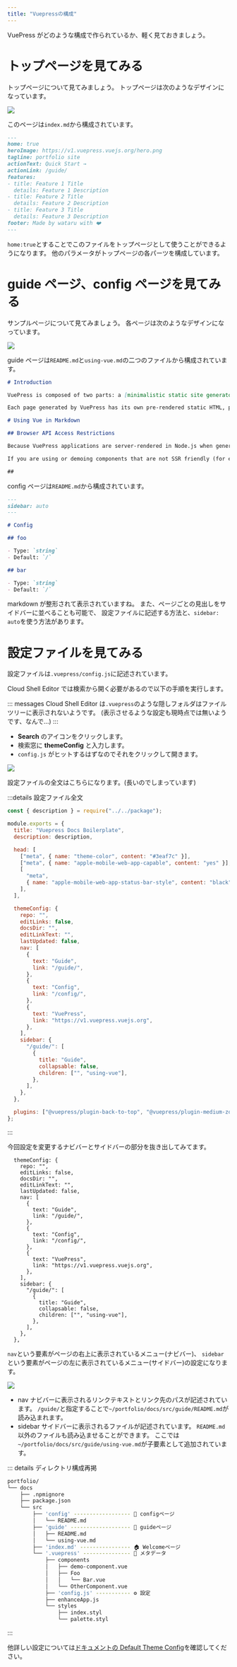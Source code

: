```yaml
---
title: "Vuepressの構成"
---
```


VuePress がどのような構成で作られているか、軽く見ておきましょう。

# トップページを見てみる

トップページについて見てみましょう。
トップページは次のようなデザインになっています。

![](https://github.com/wataru72v/zenn/raw/main/books/wataru72v-vuepress-portfolio/image/toppage.png?version=1)

このページは`index.md`から構成されています。

```markdown:~/portfolio/docs/src/index.md
---
home: true
heroImage: https://v1.vuepress.vuejs.org/hero.png
tagline: portfolio site
actionText: Quick Start →
actionLink: /guide/
features:
- title: Feature 1 Title
  details: Feature 1 Description
- title: Feature 2 Title
  details: Feature 2 Description
- title: Feature 3 Title
  details: Feature 3 Description
footer: Made by wataru with ❤️
---
```

`home:true`とすることでこのファイルをトップページとして使うことができるようになります。
他のパラメータがトップページの各パーツを構成しています。

# guide ページ、config ページを見てみる

サンプルページについて見てみましょう。
各ページは次のようなデザインになっています。

![](https://github.com/wataru72v/zenn/raw/main/books/wataru72v-vuepress-portfolio/image/page.png?version=1)

guide ページは`README.md`と`using-vue.md`の二つのファイルから構成されています。

```markdown:~/portfolio/docs/src/guide/README.md
# Introduction

VuePress is composed of two parts: a [minimalistic static site generator](https://github.com/vuejs/vuepress/tree/master/packages/%40vuepress/core) with a Vue-powered [theming system](https://v1.vuepress.vuejs.org/theme/) and [Plugin API](https://v1.vuepress.vuejs.org/plugin/), and a [default theme](https://v1.vuepress.vuejs.org/theme/default-theme-config.html) optimized for writing technical documentation. It was created to support the documentation needs of Vue's own sub projects.

Each page generated by VuePress has its own pre-rendered static HTML, providing great loading performance and is SEO-friendly. Once the page is loaded, however, Vue takes over the static content and turns it into a full Single-Page Application (SPA). Additional pages are fetched on demand as the user navigates around the site.
```

```markdown:~/portfolio/docs/src/guide/using-vue.md
# Using Vue in Markdown

## Browser API Access Restrictions

Because VuePress applications are server-rendered in Node.js when generating static builds, any Vue usage must conform to the [universal code requirements](https://ssr.vuejs.org/en/universal.html). In short, make sure to only access Browser / DOM APIs in `beforeMount` or `mounted` hooks.

If you are using or demoing components that are not SSR friendly (for example containing custom directives), you can wrap them inside the built-in `<ClientOnly>` component:

##
```

config ページは`README.md`から構成されています。

```markdown:~/portfolio/docs/src/config/README.md
---
sidebar: auto
---

# Config

## foo

- Type: `string`
- Default: `/`

## bar

- Type: `string`
- Default: `/`
```

markdown が整形されて表示されていますね。
また、ページごとの見出しをサイドバーに並べることも可能で、
設定ファイルに記述する方法と、`sidebar: auto`を使う方法があります。

# 設定ファイルを見てみる

設定ファイルは`.vuepress/config.js`に記述されています。

Cloud Shell Editor では検索から開く必要があるので以下の手順を実行します。

::: messages
Cloud Shell Editor は`.vuepress`のような隠しフォルダはファイルツリーに表示されないようです。
(表示させるような設定も現時点では無いようです、なんで...)
:::

- **Search** のアイコンをクリックします。
- 検索窓に **themeConfig** と入力します。
- `config.js` がヒットするはずなのでそれをクリックして開きます。

![](https://github.com/wataru72v/zenn/raw/main/books/wataru72v-vuepress-portfolio/image/config.png?version=1)

設定ファイルの全文はこちらになります。(長いのでしまっています)

:::details 設定ファイル全文

```js:~/portfolio/docs/src/.vuepress/config.js
const { description } = require("../../package");

module.exports = {
  title: "Vuepress Docs Boilerplate",
  description: description,

  head: [
    ["meta", { name: "theme-color", content: "#3eaf7c" }],
    ["meta", { name: "apple-mobile-web-app-capable", content: "yes" }],
    [
      "meta",
      { name: "apple-mobile-web-app-status-bar-style", content: "black" },
    ],
  ],

  themeConfig: {
    repo: "",
    editLinks: false,
    docsDir: "",
    editLinkText: "",
    lastUpdated: false,
    nav: [
      {
        text: "Guide",
        link: "/guide/",
      },
      {
        text: "Config",
        link: "/config/",
      },
      {
        text: "VuePress",
        link: "https://v1.vuepress.vuejs.org",
      },
    ],
    sidebar: {
      "/guide/": [
        {
          title: "Guide",
          collapsable: false,
          children: ["", "using-vue"],
        },
      ],
    },
  },

  plugins: ["@vuepress/plugin-back-to-top", "@vuepress/plugin-medium-zoom"],
};
```

:::

今回設定を変更するナビバーとサイドバーの部分を抜き出してみてます。

```js:~/portfolio/docs/src/.vuepress/config.js(抜粋)
  themeConfig: {
    repo: "",
    editLinks: false,
    docsDir: "",
    editLinkText: "",
    lastUpdated: false,
    nav: [
      {
        text: "Guide",
        link: "/guide/",
      },
      {
        text: "Config",
        link: "/config/",
      },
      {
        text: "VuePress",
        link: "https://v1.vuepress.vuejs.org",
      },
    ],
    sidebar: {
      "/guide/": [
        {
          title: "Guide",
          collapsable: false,
          children: ["", "using-vue"],
        },
      ],
    },
  },
```

`nav`という要素がページの右上に表示されているメニュー(ナビバー)、
`sidebar`という要素がページの左に表示されているメニュー(サイドバー)の設定になります。

![](https://github.com/wataru72v/zenn/raw/main/books/wataru72v-vuepress-portfolio/image/menubar.png?version=1)

- nav
  ナビバーに表示されるリンクテキストとリンク先のパスが記述されています。
  `/guide/`と指定することで`~/portfolio/docs/src/guide/README.md`が読み込まれます。
- sidebar
  サイドバーに表示されるファイルが記述されています。
  `README.md`以外のファイルも読み込ませることができます。
  ここでは`~/portfolio/docs/src/guide/using-vue.md`が子要素として追加されています。

::: details ディレクトリ構成再掲

```sh
portfolio/
└── docs
    ├── .npmignore
    ├── package.json
    └── src
        ├── 'config' ------------------ 📄 configページ
        │   └── README.md
        ├── 'guide' ------------------- 📄 guideページ
        │   ├── README.md
        │   └── using-vue.md
        ├── 'index.md' ---------------- 🏠 Welcomeページ
        └── '.vuepress' --------------- 📗 メタデータ
            ├── components
            │   ├── demo-component.vue
            │   ├── Foo
            │   │   └── Bar.vue
            │   └── OtherComponent.vue
            ├── 'config.js' ----------- ⚙️ 設定
            ├── enhanceApp.js
            └── styles
                ├── index.styl
                └── palette.styl
```

:::

他詳しい設定については[ドキュメントの Default Theme Config](https://v1.vuepress.vuejs.org/theme/default-theme-config.html)を確認してください。
